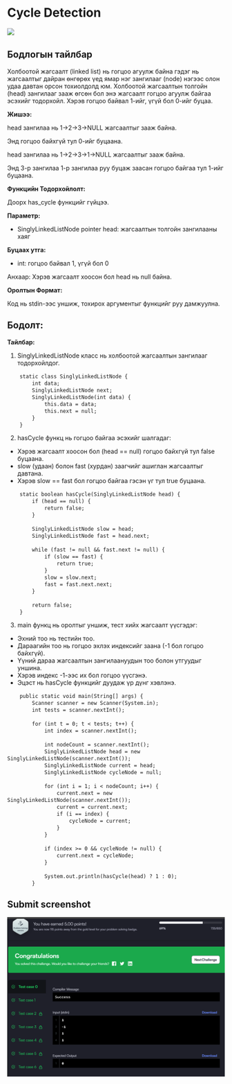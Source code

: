 # Cycle Detection

[![]( https://img.shields.io/badge/Бодлогын_линк-blue)](https://www.hackerrank.com/challenges/detect-whether-a-linked-list-contains-a-cycle/problem?isFullScreen=true)

## Бодлогын тайлбар

Холбоотой жагсаалт (linked list) нь гогцоо агуулж байна гэдэг нь жагсаалтыг дайран өнгөрөх үед ямар нэг зангилааг (node) нэгээс олон удаа давтан орсон тохиолдолд юм. Холбоотой жагсаалтын толгойн (head) зангилааг зааж өгсөн бол энэ жагсаалт гогцоо агуулж байгаа эсэхийг тодорхойл. Хэрэв гогцоо байвал 1-ийг, үгүй бол 0-ийг буцаа.

**Жишээ:**

head зангилаа нь 1→2→3→NULL жагсаалтыг зааж байна.

Энд гогцоо байхгүй тул 0-ийг буцаана.

head зангилаа нь 1→2→3→1→NULL жагсаалтыг зааж байна.

Энд 3-р зангилаа 1-р зангилаа руу буцаж заасан гогцоо байгаа тул 1-ийг буцаана.

**Функцийн Тодорхойлолт:**

Доорх has_cycle функцийг гүйцээ.

**Параметр:**

- SinglyLinkedListNode pointer head: жагсаалтын толгойн зангилааны хаяг

**Буцаах утга:**

- int: гогцоо байвал 1, үгүй бол 0

Анхаар: Хэрэв жагсаалт хоосон бол head нь null байна.

**Оролтын Формат:**

Код нь stdin-ээс уншиж, тохирох аргументыг функцийг руу дамжуулна. 

## Бодолт:

**Тайлбар:**

1. SinglyLinkedListNode класс нь холбоотой жагсаалтын зангилааг тодорхойлдог.

```
    static class SinglyLinkedListNode {
        int data;
        SinglyLinkedListNode next;
        SinglyLinkedListNode(int data) {
            this.data = data;
            this.next = null;
        }
    }
```

2. hasCycle функц нь гогцоо байгаа эсэхийг шалгадаг:

- Хэрэв жагсаалт хоосон бол (head == null) гогцоо байхгүй тул false буцаана.
- slow (удаан) болон fast (хурдан) заагчийг ашиглан жагсаалтыг давтана.
- Хэрэв slow == fast бол гогцоо байгаа гэсэн үг тул true буцаана.

```
    static boolean hasCycle(SinglyLinkedListNode head) {
        if (head == null) {
            return false;
        }
        
        SinglyLinkedListNode slow = head;
        SinglyLinkedListNode fast = head.next;
        
        while (fast != null && fast.next != null) {
            if (slow == fast) {
                return true;
            }
            slow = slow.next;
            fast = fast.next.next;
        }
        
        return false;
    }
```

3. main функц нь оролтыг уншиж, тест хийх жагсаалт үүсгэдэг:

- Эхний тоо нь тестийн тоо.
- Дараагийн тоо нь гогцоо эхлэх индексийг заана (-1 бол гогцоо байхгүй).
- Үүний дараа жагсаалтын зангилаануудын тоо болон утгуудыг уншина.
- Хэрэв индекс -1-ээс их бол гогцоо үүсгэнэ.
- Эцэст нь hasCycle функцийг дуудаж үр дүнг хэвлэнэ.

```
    public static void main(String[] args) {
        Scanner scanner = new Scanner(System.in);
        int tests = scanner.nextInt();
        
        for (int t = 0; t < tests; t++) {
            int index = scanner.nextInt();
            
            int nodeCount = scanner.nextInt();
            SinglyLinkedListNode head = new SinglyLinkedListNode(scanner.nextInt());
            SinglyLinkedListNode current = head;
            SinglyLinkedListNode cycleNode = null;
            
            for (int i = 1; i < nodeCount; i++) {
                current.next = new SinglyLinkedListNode(scanner.nextInt());
                current = current.next;
                if (i == index) {
                    cycleNode = current;
                }
            }
            
            if (index >= 0 && cycleNode != null) {
                current.next = cycleNode;
            }
            
            System.out.println(hasCycle(head) ? 1 : 0);
        }
```


## Submit screenshot

![Submit](/images/22.submit.png)

